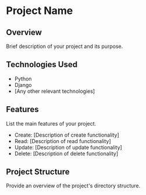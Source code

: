 # Project Name

## Overview

Brief description of your project and its purpose.

## Technologies Used

- Python
- Django
- [Any other relevant technologies]

## Features

List the main features of your project.

- Create: [Description of create functionality]
- Read: [Description of read functionality]
- Update: [Description of update functionality]
- Delete: [Description of delete functionality]

## Project Structure

Provide an overview of the project's directory structure.


